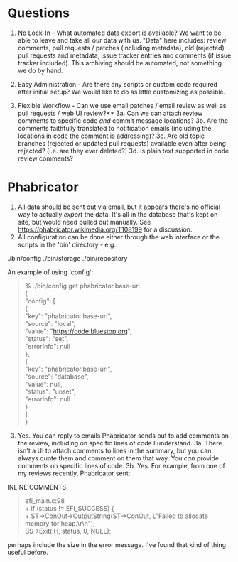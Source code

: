 # Questions
1. No Lock-In - What automated data export is available?
We want to be able to leave and take all our data with us. "Data" here includes: review comments, pull requests / patches (including metadata), old (rejected) pull requests and metadata, issue tracker entries and comments (if issue tracker included). This archiving should be automated, not something we do by hand.

2. Easy Administration - Are there any scripts or custom code required after initial setup? We would like to do as little customizing as possible.

3. Flexible Workflow - Can we use email patches / email review as well as pull requests / web UI review?**
  3a. Can we can attach review comments to specific code *and* commit message locations?
  3b. Are the comments faithfully translated to notification emails (including the locations in code the comment is addressing)?
  3c. Are old topic branches (rejected or updated pull requests) available even after being rejected? (i.e. are they ever deleted?)
  3d. Is plain text supported in code review comments? 

# Phabricator
1. All data should be sent out via email, but it appears there's no official way to 
actually _export_ the data. It's all in the database that's kept on-site, but 
would need pulled out manually. See https://phabricator.wikimedia.org/T108199 
for a discussion.
2. All configuration can be done either through the web interface or the scripts 
in the 'bin' directory - e.g.:

./bin/config
./bin/storage
./bin/repository

 An example of using 'config':

> % ./bin/config get phabricator.base-uri  
> {  
>   "config": [  
>     {  
>       "key": "phabricator.base-uri",  
>       "source": "local",  
>       "value": "https://code.bluestop.org",  
>       "status": "set",   
>       "errorInfo": null  
>     },  
>     {  
>       "key": "phabricator.base-uri",  
>       "source": "database",  
>       "value": null,  
>       "status": "unset",  
>       "errorInfo": null  
>     }   
>   ]  
> }  
3. Yes. You can reply to emails Phabricator sends out to add comments on the 
review, including on specific lines of code I understand.
3a. There isn't a UI to attach comments to lines in the summary, but you can 
always quote them and comment on them that way. You *can* provide comments on 
specific lines of code.
3b. 
Yes. For example, from one of my reviews recently, Phabricator sent:

INLINE COMMENTS

> efi_main.c:98  
> \+       if (status != EFI_SUCCESS) {  
> \+               ST->ConOut->OutputString(ST->ConOut, L"Failed to allocate memory for heap.\r\n");  
> BS->Exit(IH, status, 0, NULL);  

perhaps include the size in the error message. I've found that kind of thing 
useful before.

